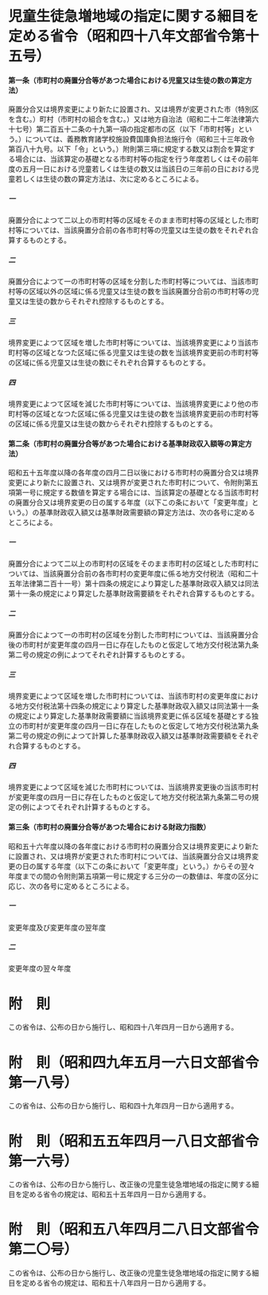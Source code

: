# 児童生徒急増地域の指定に関する細目を定める省令（昭和四十八年文部省令第十五号）
#### 第一条（市町村の廃置分合等があつた場合における児童又は生徒の数の算定方法）
廃置分合又は境界変更により新たに設置され、又は境界が変更された市（特別区を含む。）町村（市町村の組合を含む。）又は地方自治法（昭和二十二年法律第六十七号）第二百五十二条の十九第一項の指定都市の区（以下「市町村等」という。）については、義務教育諸学校施設費国庫負担法施行令（昭和三十三年政令第百八十九号。以下「令」という。）附則第三項に規定する数又は割合を算定する場合には、当該算定の基礎となる市町村等の指定を行う年度若しくはその前年度の五月一日における児童若しくは生徒の数又は当該日の三年前の日における児童若しくは生徒の数の算定方法は、次に定めるところによる。
##### 一
廃置分合によつて二以上の市町村等の区域をそのまま市町村等の区域とした市町村等については、当該廃置分合前の各市町村等の児童又は生徒の数をそれぞれ合算するものとする。
##### 二
廃置分合によつて一の市町村等の区域を分割した市町村等については、当該市町村等の区域以外の区域に係る児童又は生徒の数を当該廃置分合前の市町村等の児童又は生徒の数からそれぞれ控除するものとする。
##### 三
境界変更によつて区域を増した市町村等については、当該境界変更により当該市町村等の区域となつた区域に係る児童又は生徒の数を当該境界変更前の市町村等の区域に係る児童又は生徒の数にそれぞれ合算するものとする。
##### 四
境界変更によつて区域を減じた市町村等については、当該境界変更により他の市町村等の区域となつた区域に係る児童又は生徒の数を当該境界変更前の市町村等の区域に係る児童又は生徒の数からそれぞれ控除するものとする。
#### 第二条（市町村の廃置分合等があつた場合における基準財政収入額等の算定方法）
昭和五十五年度以降の各年度の四月二日以後における市町村の廃置分合又は境界変更により新たに設置され、又は境界が変更された市町村について、令附則第五項第一号に規定する数値を算定する場合には、当該算定の基礎となる当該市町村の廃置分合又は境界変更の日の属する年度（以下この条において「変更年度」という。）の基準財政収入額又は基準財政需要額の算定方法は、次の各号に定めるところによる。
##### 一
廃置分合によつて二以上の市町村の区域をそのまま市町村の区域とした市町村については、当該廃置分合前の各市町村の変更年度に係る地方交付税法（昭和二十五年法律第二百十一号）第十四条の規定により算定した基準財政収入額又は同法第十一条の規定により算定した基準財政需要額をそれぞれ合算するものとする。
##### 二
廃置分合によつて一の市町村の区域を分割した市町村については、当該廃置分合後の市町村が変更年度の四月一日に存在したものと仮定して地方交付税法第九条第二号の規定の例によつてそれぞれ計算するものとする。
##### 三
境界変更によつて区域を増した市町村については、当該市町村の変更年度における地方交付税法第十四条の規定により算定した基準財政収入額又は同法第十一条の規定により算定した基準財政需要額に当該境界変更に係る区域を基礎とする独立の市町村が変更年度の四月一日に存在したものと仮定して地方交付税法第九条第二号の規定の例によつて計算した基準財政収入額又は基準財政需要額をそれぞれ合算するものとする。
##### 四
境界変更によつて区域を減じた市町村については、当該境界変更後の当該市町村が変更年度の四月一日に存在したものと仮定して地方交付税法第九条第二号の規定の例によつてそれぞれ計算するものとする。
#### 第三条（市町村の廃置分合等があつた場合における財政力指数）
昭和五十六年度以降の各年度における市町村の廃置分合又は境界変更により新たに設置され、又は境界が変更された市町村については、当該廃置分合又は境界変更の日の属する年度（以下この条において「変更年度」という。）からその翌々年度までの間の令附則第五項第一号に規定する三分の一の数値は、年度の区分に応じ、次の各号に定めるところによる。
##### 一
変更年度及び変更年度の翌年度
##### 二
変更年度の翌々年度
# 附　則
この省令は、公布の日から施行し、昭和四十八年四月一日から適用する。
# 附　則（昭和四九年五月一六日文部省令第一八号）
この省令は、公布の日から施行し、昭和四十九年四月一日から適用する。
# 附　則（昭和五五年四月一八日文部省令第一六号）
この省令は、公布の日から施行し、改正後の児童生徒急増地域の指定に関する細目を定める省令の規定は、昭和五十五年四月一日から適用する。
# 附　則（昭和五八年四月二八日文部省令第二〇号）
この省令は、公布の日から施行し、改正後の児童生徒急増地域の指定に関する細目を定める省令の規定は、昭和五十八年四月一日から適用する。
